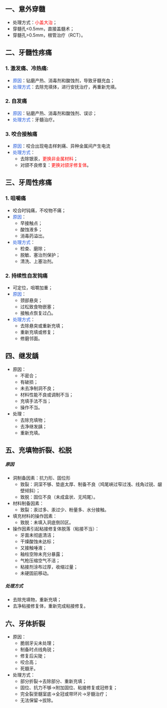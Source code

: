 ## 一、意外穿髓
* 处理方式：<font color="#ff0000">小盖大治</font>；
* 穿髓孔<0.5mm，直接盖髓术；
* 穿髓孔>0.5mm，根管治疗（RCT）。
## 二、牙髓性疼痛
### 1. 激发痛、冷热痛:
* <font color="#245bdb">原因</font>：钻磨产热、消毒剂和酸蚀剂，导致牙髓充血；
* <font color="#245bdb">处理方式</font>：去除充填体，进行安抚治疗，再重新充填。
### 2. 自发痛
* <font color="#245bdb">原因</font>：钻磨产热、消毒剂和酸蚀剂、误诊；
* <font color="#245bdb">处理方式</font>：牙髓治疗。
### 3. 咬合接触痛
* <font color="#245bdb">原因</font>：咬合出现电击样刺痛、异种金属间产生电流
* <font color="#245bdb">处理方式</font>：
	* 去除银汞，<font color="#ff0000">更换非金属材料</font>；
	* 对颌不良修复：<font color="#ff0000">更换对颌牙修复体</font>。
## 三、牙周性疼痛
### 1. 咀嚼痛
* 咬合时钝痛，不咬物不痛；
* <font color="#245bdb">原因</font>：
	* 早接触点；
	* 酸蚀液多；
	* 消毒药溢岀。
* <font color="#245bdb">处理方式</font>：
	* 检查、磨除；
	* 脱敏、塞治剂保护；
	* 清洗、上塞治剂。
### 2. 持续性自发钝痛
* 可定位，咀嚼加重；
* <font color="#245bdb">原因</font>：
	* 颈部悬突；
	* 过松致食物嵌塞；
	* 接触点恢复过凸。
* <font color="#245bdb">处理方式</font>：
	* 去除悬突或重新充填；
	* 重新充填或修复；
	* 修磨邻面。
## 四、继发龋
* 原因：
	* 不密合；
	* 有破损；
	* 未去净制洞不良；
	* 材料性能不良或调制不当；
	* 充填手法不当；
	* 操作不当。
* 处理：
	* 去除充填物；
	* 去净继发龋；
	* 重新充填。
## 五、充填物折裂、松脱
##### 原因
* 洞制备因素：抗力形、固位形
	* 致裂：洞深不够、垫底太厚、制备不良（鸠尾峡过窄过浅、线角过锐、龈壁倾斜）；
	* 致脱：固位不良（未成盒状、无鸠尾）。
* 材料制备因素：
	* 致裂：汞过多、汞过少、粉量多、水分接触。
* 填充材料的操作因素：
	* 致脱：未填入洞底倒凹区。
* 操作因素引起粘接修复体脱落（粘接不当）：
	* 牙面未彻底清洁；
	* 干燥酸蚀未达标；
	* 又接触唾液；
	* 釉柱空隙未充分暴露；
	* 气枪压缩空气不洁；
	* 粘接剂涂布过厚，收缩过量；
	* 未硬固前移动。
##### 处理方式
* 去除充填物，重新充填；
* 去净粘接修复体，重新完成粘接修复。

## 六、牙体折裂
* 原因：
	* 脆弱牙尖未处理；
	* 制备时点线角锐；
	* 修复后尖陡；
	* 咬合高；
	* 死髓牙。
* 处理方式：
	* 部分折裂→去除部分、重新充填；
	* 固位、抗力不够→附加固位、粘接修复或冠修复；
	* 完全裂至髓室底->全冠或带环片→牙髓治疗；
	* 无法保留→拔除。





